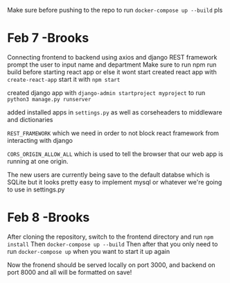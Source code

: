 Make sure before pushing to the repo to run `docker-compose up --build` pls



# Feb 7 -Brooks
Connecting frontend to backend using axios and django REST framework
prompt the user to input name and department
Make sure to run npm run build before starting react app or else it wont start
created react app with `create-react-app` start it with `npm start`

created django app with `django-admin startproject myproject`
to run `python3 manage.py runserver`

added installed apps in `settings.py`
as well as corseheaders to middleware and dictionaries

`REST_FRAMEWORK` which we need in order to not block react framework from interacting with django

`CORS_ORIGIN_ALLOW_ALL` which is used to tell the browser that our web app is running at one origin.

The new users are currently being save to the default databse which is SQLite but it looks pretty easy to implement mysql or whatever we're going to use in settings.py


# Feb 8 -Brooks

After cloning the repository, switch to the frontend directory and run `npm install`
Then `docker-compose up --build` 
Then after that you only need to run `docker-compose up` when you want to start it up again

Now the fronend should be served locally on port 3000, and backend on port 8000 and all will be formatted on save!

